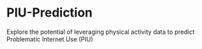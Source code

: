 # PIU-Prediction
Explore the potential of leveraging physical activity data to predict Problematic Internet Use (PIU)
